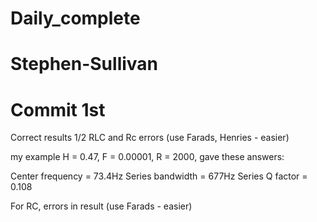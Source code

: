 # Daily_complete
# Stephen-Sullivan
# Commit 1st
Correct results 1/2 RLC and Rc errors (use Farads, Henries - easier)

my example H = 0.47, F = 0.00001, R = 2000, gave these answers:


Center frequency = 73.4Hz
Series bandwidth = 677Hz
Series Q factor = 0.108

For RC, errors in result (use Farads - easier)

